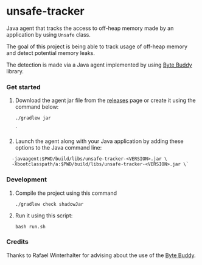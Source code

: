 # unsafe-tracker

Java agent that tracks the access to off-heap memory made by an application by 
using  `Unsafe` class.

The goal of this project is being able to track usage of off-heap memory and detect potential memory leaks.

The detection is made via a Java agent implemented by using [Byte Buddy](https://bytebuddy.net/) library.


### Get started

1. Download the agent jar file from the [releases](https://github.com/seqeralabs/unsafe-tracker/releases) page
  or create it using the command below:

    ```
    ./gradlew jar
    ```
    `

2. Launch the agent along with your Java application by adding these options
to the Java command line:

```
  -javaagent:$PWD/build/libs/unsafe-tracker-<VERSION>.jar \
  -Xbootclasspath/a:$PWD/build/libs/unsafe-tracker-<VERSION>.jar \`
```


### Development

1. Compile the project using this command 

    ```
    ./gradlew check shadowJar
    ```

2. Run it using this script: 

    ```
    bash run.sh
    ```


### Credits 

Thanks to Rafael Winterhalter for advising about the use of the [Byte Buddy](https://github.com/raphw/byte-buddy).

